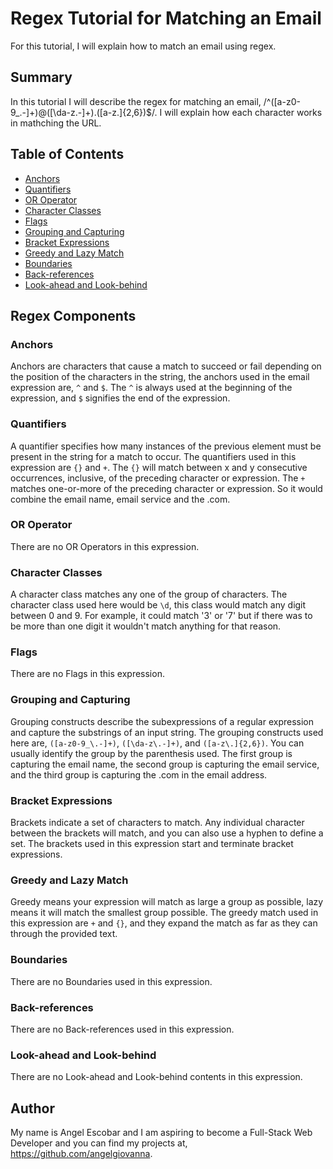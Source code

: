 # Regex Tutorial for Matching an Email

For this tutorial, I will explain how to match an email using regex.

## Summary

In this tutorial I will describe the regex for matching an email, /^([a-z0-9_\.-]+)@([\da-z\.-]+)\.([a-z\.]{2,6})$/. 
I will explain how each character works in mathching the URL. 

## Table of Contents

- [Anchors](#anchors)
- [Quantifiers](#quantifiers)
- [OR Operator](#or-operator)
- [Character Classes](#character-classes)
- [Flags](#flags)
- [Grouping and Capturing](#grouping-and-capturing)
- [Bracket Expressions](#bracket-expressions)
- [Greedy and Lazy Match](#greedy-and-lazy-match)
- [Boundaries](#boundaries)
- [Back-references](#back-references)
- [Look-ahead and Look-behind](#look-ahead-and-look-behind)

## Regex Components

### Anchors
Anchors are characters that cause a match to succeed or fail depending on the position of the characters in the string, the anchors
used in the email expression are, ```^``` and ```$```. The ```^``` is always used at the beginning of the expression, and ```$```
signifies the end of the expression. 

### Quantifiers
A quantifier specifies how many instances of the previous element must be present in the string for a match to occur. The
quantifiers used in this expression are ```{}``` and ```+```. The ```{}``` will match between x and y consecutive occurrences, 
inclusive, of the preceding character or expression. The ```+``` matches one-or-more of the preceding character or expression. 
So it would combine the email name, email service and the .com. 

### OR Operator
There are no OR Operators in this expression. 

### Character Classes
A character class matches any one of the group of characters. The character class used here would be ```\d```, this class would match 
any digit between 0 and 9. For example, it could match '3' or '7' but if there was to be more than one digit it wouldn't match 
anything for that reason. 

### Flags
There are no Flags in this expression.

### Grouping and Capturing
Grouping constructs describe the subexpressions of a regular expression and capture the substrings of an input string. The grouping 
constructs used here are, ```([a-z0-9_\.-]+)```, ```([\da-z\.-]+)```, and ```([a-z\.]{2,6})```. You can usually identify the group by 
the parenthesis used. The first group is capturing the email name, the second group is capturing the email service, and the third 
group is capturing the .com in the email address.   

### Bracket Expressions
Brackets indicate a set of characters to match. Any individual character between the brackets will match, and you can also use a 
hyphen to define a set. The brackets used in this expression start and terminate bracket expressions.

### Greedy and Lazy Match
Greedy means your expression will match as large a group as possible, lazy means it will match the smallest group possible. 
The greedy match used in this expression are ```+``` and ```{}```, and they expand the match as far as they can through the provided 
text. 

### Boundaries
There are no Boundaries used in this expression. 

### Back-references
There are no Back-references used in this expression. 

### Look-ahead and Look-behind
There are no Look-ahead and Look-behind contents in this expression. 

## Author
My name is Angel Escobar and I am aspiring to become a Full-Stack Web Developer and you can find my projects at, 
https://github.com/angelgiovanna. 